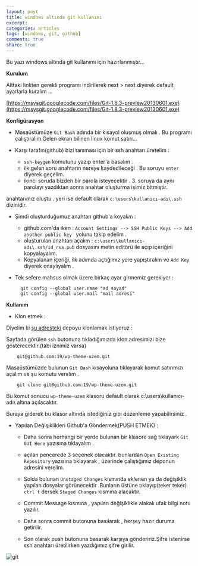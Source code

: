 ```yaml
---
layout: post
title: windows altında git kullanımı
excerpt:
categories: articles
tags: [windows, git, github]
comments: true
share: true
---
```


Bu yazı windows altında git kullanımı için hazırlanmıştır...

**Kurulum**

Alttaki linkten gerekli programı indirilerek next > next diyerek default ayarlarla kuralım ...

[https://msysgit.googlecode.com/files/Git-1.8.3-preview20130601.exe](https://msysgit.googlecode.com/files/Git-1.8.3-preview20130601.exe)

**Konfigürasyon**
- Masaüstümüze `Git Bash` adında bir kısayol oluşmuş olmalı . Bu programı çalıştıralım.Gelen ekran bilinen linux komut satırı...

- Karşı tarafın(github) bizi tanıması  için bir ssh anahtarı üretelim :

	- `ssh-keygen` komutunu yazıp enter'a basalım .
	- ilk gelen soru anahtarın nereye kaydedileceği . Bu soruyu `enter` diyerek geçelim.
	- ikinci soruda bizden bir parola isteyecektir . 3. soruya da aynı parolayı yazdıktan sonra anahtar oluşturma işimiz bitmiştir.

anahtarımız oluştu . yeri ise default olarak `c:\users\kullanıcı-adı\.ssh` dizinidir.

- Şimdi oluşturduğumuz anahtarı github'a koyalım :

	- github.com'da iken : `Account Settings --> SSH Public Keys --> Add another public key ` yolunu takip edelim .
	- oluşturulan anahtarı açalım : `c:\users\kullanıcı-adı\.ssh/id_rsa.pub` dosyasını metin editörü ile açıp içeriğini kopyalayalım.
	- Kopyalanan içeriği, ilk adımda açtığımız yere yapıştıralım ve `Add Key` diyerek onaylıyalım .

- Tek sefere mahsus olmak üzere birkaç ayar girmemiz gerekiyor :

		git config --global user.name "ad soyad"
		git config --global user.mail "mail adresi"

**Kullanım**

- Klon etmek :

Diyelim ki [şu adresteki](http://github.com/19/wp-theme-uzem) depoyu klonlamak istiyoruz :

Sayfada görülen `ssh` butonuna tıkladığımızda klon adresimizi bize gösterecektir.(tabi iznimiz varsa)

		git@github.com:19/wp-theme-uzem.git

Masaüstümüzde bulunun `Git Bash` kısayoluna tıklayarak komut satırımızı açalım ve şu komutu verelim .

		git clone git@github.com:19/wp-theme-uzem.git

Bu komut sonucu `wp-theme-uzem` klasoru default olarak c:\users\kullanıcı-adı\ altına açılacaktır.

Buraya giderek bu klasor altında istediğiniz gibi düzenleme yapabilirsiniz .

- Yapılan Değişiklikleri Github'a Göndermek(PUSH ETMEK) :

	- Daha sonra herhangi bir yerde bulunan bir klasore sağ tıklayark `Git GUI Here` yazısına tıklayalım .

	- açılan pencerede 3 seçenek olacaktır. bunlardan `Open Existing Repository` yazısına tıklayarak , üzerinde çalıştığımız deponun adresini verelim.

	- Solda bulunan `Unstaged Changes` kısmında eklenen ya da değişiklik yapılan dosyalar görünecektir .Bunların üstüne tıklayıp(teker teker) `ctrl t` dersek `Staged Changes` kısmına alacaktır.

	- Commit Message kısmına , yapılan değişiklikle alakalı ufak bilgi notu yazılır.

	- Daha sonra commit butonuna basılarak , herşey hazır duruma getirilir.

	- Son olarak push butonuna basarak karşıya göndeririz.Şifre istenirse ssh anahtarı üretilirken yazdığımız şifre girilir.

![git](http://ecylmz.com/file/win-git.png)


